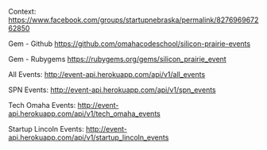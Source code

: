 Context: https://www.facebook.com/groups/startupnebraska/permalink/827696967262850

Gem - Github https://github.com/omahacodeschool/silicon-prairie-events

Gem - Rubygems https://rubygems.org/gems/silicon_prairie_event

All Events: http://event-api.herokuapp.com/api/v1/all_events

SPN Events: http://event-api.herokuapp.com/api/v1/spn_events

Tech Omaha Events: http://event-api.herokuapp.com/api/v1/tech_omaha_events

Startup Lincoln Events: http://event-api.herokuapp.com/api/v1/startup_lincoln_events
